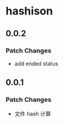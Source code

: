 # hashison

## 0.0.2

### Patch Changes

- add ended status

## 0.0.1

### Patch Changes

- 文件 hash 计算
